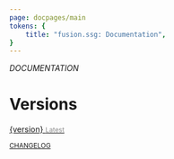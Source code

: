 ```yaml
---
page: docpages/main
tokens: {
    title: "fusion.ssg: Documentation",
}
---
```


<em>DOCUMENTATION</em>

# Versions

<a href="{baseURL}/docs/v1/gettingstarted">{version} <span style="color: #888"><small>Latest</small></span></a>

<a href="https://github.com/4awpawz/fusion.ssg/blob/main/CHANGELOG.txt"><span><small>CHANGELOG</small></span></a>
